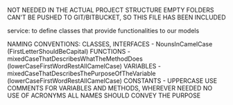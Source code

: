 NOT NEEDED IN THE ACTUAL PROJECT STRUCTURE
EMPTY FOLDERS CAN'T BE PUSHED TO GIT/BITBUCKET, SO THIS FILE HAS BEEN INCLUDED

service: to define classes that provide functionalities to our models

NAMING CONVENTIONS:
CLASSES, INTERFACES -   NounsInCamelCase (FirstLetterShouldBeCapital)
FUNCTIONS -             mixedCaseThatDescribesWhatTheMethodDoes (lowerCaseFirstWordRestAllCamelCase)
VARIABLES -             mixedCaseThatDescribesThePurposeOfTheVariable (lowerCaseFirstWordRestAllCamelCase)
CONSTANTS -             UPPERCASE
USE COMMENTS FOR VARIABLES AND METHODS, WHEREVER NEEDED
NO USE OF ACRONYMS
ALL NAMES SHOULD CONVEY THE PURPOSE